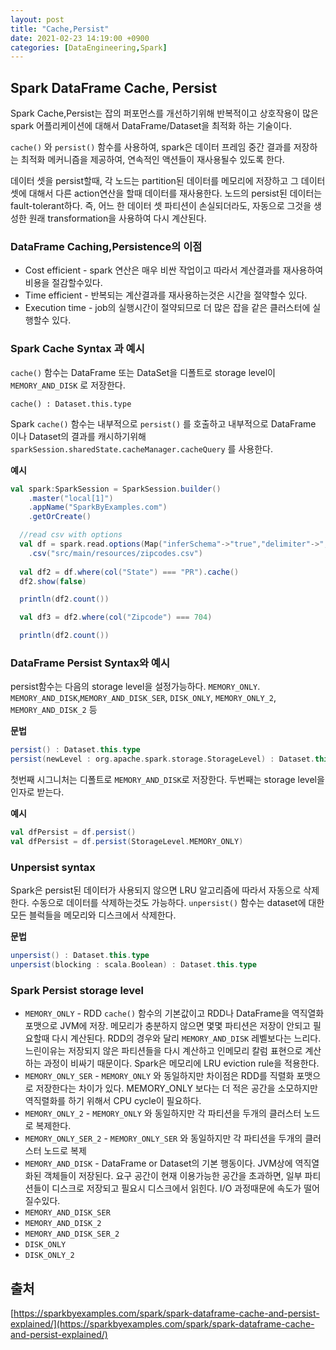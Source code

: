 ```yaml
---
layout: post
title: "Cache,Persist"
date: 2021-02-23 14:19:00 +0900
categories: [DataEngineering,Spark]
---
```


## Spark DataFrame Cache, Persist

Spark Cache,Persist는 잡의 퍼포먼스를 개선하기위해 반복적이고 상호작용이 많은 spark 어플리케이션에 대해서 DataFrame/Dataset을 최적화 하는 기술이다. 

```cache()``` 와 ```persist()``` 함수를 사용하여, spark은 데이터 프레임 중간 결과를 저장하는 최적화 메커니즘을 제공하여, 연속적인 액션들이 재사용될수 있도록 한다.

데이터 셋을 persist할때, 각 노드는 partition된 데이터를 메모리에 저장하고 그 데이터셋에 대해서 다른 action연산을 할때 데이터를 재사용한다. 노드의 persist된 데이터는 fault-tolerant하다. 즉, 어느 한 데이터 셋 파티션이 손실되더라도, 자동으로 그것을 생성한 원래 transformation을 사용하여 다시 계산된다.



### DataFrame Caching,Persistence의 이점

- Cost efficient - spark 연산은 매우 비싼 작업이고 따라서 계산결과를 재사용하여 비용을 절감할수있다.
- Time efficient - 반복되는 계산결과를 재사용하는것은 시간을 절약할수 있다.
- Execution time - job의 실행시간이 절약되므로 더 많은 잡을 같은 클러스터에 실행할수 있다.



### Spark Cache Syntax 과 예시

```cache()``` 함수는 DataFrame 또는 DataSet을  디폴트로 storage level이 ```MEMORY_AND_DISK``` 로 저장한다.

``` cache() : Dataset.this.type ``` 

Spark ```cache()``` 함수는 내부적으로 ```persist()``` 를 호출하고 내부적으로 DataFrame 이나 Dataset의 결과를 캐시하기위해 ```sparkSession.sharedState.cacheManager.cacheQuery``` 를 사용한다.

**예시**

``` scala
val spark:SparkSession = SparkSession.builder()
    .master("local[1]")
    .appName("SparkByExamples.com")
    .getOrCreate()

  //read csv with options
  val df = spark.read.options(Map("inferSchema"->"true","delimiter"->",","header"->"true"))
    .csv("src/main/resources/zipcodes.csv")
  
  val df2 = df.where(col("State") === "PR").cache()
  df2.show(false)

  println(df2.count())

  val df3 = df2.where(col("Zipcode") === 704)

  println(df2.count())
```



### DataFrame Persist Syntax와 예시

persist함수는 다음의 storage level을 설정가능하다. ```MEMORY_ONLY```. ```MEMORY_AND_DISK```,```MEMORY_AND_DISK_SER```, ```DISK_ONLY```, ```MEMORY_ONLY_2```, ```MEMORY_AND_DISK_2``` 등

**문법**

```scala
persist() : Dataset.this.type
persist(newLevel : org.apache.spark.storage.StorageLevel) : Dataset.this.type)
```



첫번째 시그니처는 디폴트로 ```MEMORY_AND_DISK```로 저장한다. 두번째는 storage level을 인자로 받는다.

**예시**

``` scala
val dfPersist = df.persist()
val dfPersist = df.persist(StorageLevel.MEMORY_ONLY)
```



### Unpersist syntax 

Spark은 persist된 데이터가 사용되지 않으면  LRU 알고리즘에 따라서 자동으로 삭제한다. 수동으로 데이터를 삭제하는것도 가능하다. ```unpersist()``` 함수는 dataset에 대한 모든 블럭들을 메모리와 디스크에서 삭제한다.

**문법**

```scala
unpersist() : Dataset.this.type
unpersist(blocking : scala.Boolean) : Dataset.this.type
```



### Spark Persist storage level

- ```MEMORY_ONLY``` - RDD ```cache()``` 함수의 기본값이고 RDD나 DataFrame을 역직열화 포맷으로 JVM에 저장. 메모리가 충분하지 않으면 몇몇 파티션은 저장이 안되고 필요할때 다시 계산된다. RDD의 경우와 달리 ```MEMORY_AND_DISK``` 레벨보다는 느리다. 느린이유는 저장되지 않은 파티션들을 다시 계산하고 인메모리 칼럼 표현으로 계산하는 과정이 비싸기 때문이다. Spark은 메모리에 LRU eviction rule을 적용한다.
- ```MEMORY_ONLY_SER``` - ```MEMORY_ONLY``` 와 동일하지만 차이점은 RDD를 직렬화 포맷으로 저장한다는 차이가 있다. MEMORY_ONLY 보다는 더 적은 공간을 소모하지만 역직렬화를 하기 위해서 CPU cycle이 필요하다.
- ```MEMORY_ONLY_2``` - ```MEMORY_ONLY``` 와 동일하지만 각 파티션을 두개의 클러스터 노드로 복제한다.
- ```MEMORY_ONLY_SER_2``` - ```MEMORY_ONLY_SER``` 와 동일하지만 각 파티션을 두개의 클러스터 노드로 복제
- ```MEMORY_AND_DISK``` - DataFrame or Dataset의 기본 행동이다. JVM상에 역직열화된 객체들이 저장된다. 요구 공간이 현재 이용가능한 공간을 초과하면, 일부 파티션들이 디스크로 저장되고 필요시 디스크에서 읽힌다. I/O 과정때문에 속도가 떨어질수있다.
- ```MEMORY_AND_DISK_SER```
- ```MEMORY_AND_DISK_2```
- ```MEMORY_AND_DISK_SER_2```
- ```DISK_ONLY```
- ```DISK_ONLY_2```

## 출처
[https://sparkbyexamples.com/spark/spark-dataframe-cache-and-persist-explained/](https://sparkbyexamples.com/spark/spark-dataframe-cache-and-persist-explained/)